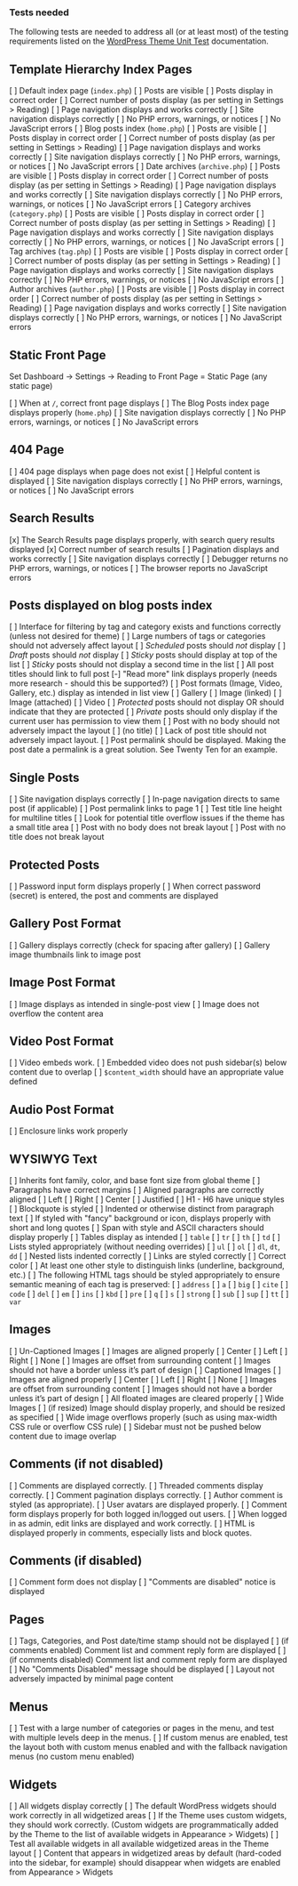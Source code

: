 ### Tests needed

The following tests are needed to address all (or at least most)
of the testing requirements listed on the
[WordPress Theme Unit Test](https://make.wordpress.org/themes/handbook/review/theme-unit-test/)
documentation.

## Template Hierarchy Index Pages

[ ] Default index page (`index.php`)
    [ ] Posts are visible
    [ ] Posts display in correct order
    [ ] Correct number of posts display (as per setting in Settings > Reading)
    [ ] Page navigation displays and works correctly
    [ ] Site navigation displays correctly
    [ ] No PHP errors, warnings, or notices
    [ ] No JavaScript errors
[ ] Blog posts index (`home.php`)
    [ ] Posts are visible
    [ ] Posts display in correct order
    [ ] Correct number of posts display (as per setting in Settings > Reading)
    [ ] Page navigation displays and works correctly
    [ ] Site navigation displays correctly
    [ ] No PHP errors, warnings, or notices
    [ ] No JavaScript errors
[ ] Date archives (`archive.php`)
    [ ] Posts are visible
    [ ] Posts display in correct order
    [ ] Correct number of posts display (as per setting in Settings > Reading)
    [ ] Page navigation displays and works correctly
    [ ] Site navigation displays correctly
    [ ] No PHP errors, warnings, or notices
    [ ] No JavaScript errors
[ ] Category archives (`category.php`)
    [ ] Posts are visible
    [ ] Posts display in correct order
    [ ] Correct number of posts display (as per setting in Settings > Reading)
    [ ] Page navigation displays and works correctly
    [ ] Site navigation displays correctly
    [ ] No PHP errors, warnings, or notices
    [ ] No JavaScript errors
[ ] Tag archives (`tag.php`)
    [ ] Posts are visible
    [ ] Posts display in correct order
    [ ] Correct number of posts display (as per setting in Settings > Reading)
    [ ] Page navigation displays and works correctly
    [ ] Site navigation displays correctly
    [ ] No PHP errors, warnings, or notices
    [ ] No JavaScript errors
[ ] Author archives (`author.php`)
    [ ] Posts are visible
    [ ] Posts display in correct order
    [ ] Correct number of posts display (as per setting in Settings > Reading)
    [ ] Page navigation displays and works correctly
    [ ] Site navigation displays correctly
    [ ] No PHP errors, warnings, or notices
    [ ] No JavaScript errors

## Static Front Page

Set Dashboard -> Settings -> Reading to Front Page = Static Page (any static page)

[ ] When at `/`, correct front page displays
[ ] The Blog Posts index page displays properly (`home.php`)
[ ] Site navigation displays correctly
[ ] No PHP errors, warnings, or notices
[ ] No JavaScript errors

## 404 Page

[ ] 404 page displays when page does not exist
[ ] Helpful content is displayed
[ ] Site navigation displays correctly
[ ] No PHP errors, warnings, or notices
[ ] No JavaScript errors

## Search Results

[x] The Search Results page displays properly, with search query results displayed
    [x] Correct number of search results
    [ ] Pagination displays and works correctly
[ ] Site navigation displays correctly
[ ] Debugger returns no PHP errors, warnings, or notices
[ ] The browser reports no JavaScript errors

## Posts displayed on blog posts index

[ ] Interface for filtering by tag and category exists and functions correctly
    (unless not desired for theme)
    [ ] Large numbers of tags or categories should not adversely affect layout
[ ] *Scheduled* posts should *not* display
[ ] *Draft* posts should *not* display
[ ] *Sticky* posts should display at top of the list
[ ] *Sticky* posts should not display a second time in the list
[ ] All post titles should link to full post
[-] "Read more" link displays properly (needs more research - should this be supported?)
[ ] Post formats (Image, Video, Gallery, etc.) display as intended in list view
    [ ] Gallery
    [ ] Image (linked)
    [ ] Image (attached)
    [ ] Video
[ ] *Protected* posts should not display OR should indicate that they are protected
[ ] *Private* posts should only display if the current user has permission to view them
[ ] Post with no body should not adversely impact the layout
[ ] (no title)
    [ ] Lack of post title should not adversely impact layout.
    [ ] Post permalink should be displayed. Making the post date a permalink is
        a great solution. See Twenty Ten for an example.

## Single Posts

[ ] Site navigation displays correctly
[ ] In-page navigation directs to same post (if applicable)
[ ] Post permalink links to page 1
[ ] Test title line height for multiline titles
[ ] Look for potential title overflow issues if the theme has a small title area
[ ] Post with no body does not break layout
[ ] Post with no title does not break layout

## Protected Posts

[ ] Password input form displays properly
[ ] When correct password (secret) is entered, the post and comments are displayed

## Gallery Post Format

[ ] Gallery displays correctly (check for spacing after gallery)
[ ] Gallery image thumbnails link to image post

## Image Post Format

[ ] Image displays as intended in single-post view
[ ] Image does not overflow the content area

## Video Post Format

[ ] Video embeds work.
[ ] Embedded video does not push sidebar(s) below content due to overlap
[ ] `$content_width` should have an appropriate value defined

## Audio Post Format

[ ] Enclosure links work properly

## WYSIWYG Text

[ ] Inherits font family, color, and base font size from global theme
[ ] Paragraphs have correct margins
[ ] Aligned paragraphs are correctly aligned
    [ ] Left
    [ ] Right
    [ ] Center
    [ ] Justified
[ ] H1 - H6 have unique styles
[ ] Blockquote is styled
    [ ] Indented or otherwise distinct from paragraph text
    [ ] If styled with "fancy" background or icon, displays properly with short and long quotes
[ ] Span with style and ASCII characters should display properly
[ ] Tables display as intended
    [ ] `table`
    [ ] `tr`
    [ ] `th`
    [ ] `td`
[ ] Lists styled appropriately (without needing overrides)
    [ ] `ul`
    [ ] `ol`
    [ ] `dl`, `dt`, `dd`
    [ ] Nested lists indented correctly
[ ] Links are styled correctly
    [ ] Correct color
    [ ] At least one other style to distinguish links (underline, background, etc.)
    [ ] The following HTML tags should be styled appropriately to ensure semantic meaning
        of each tag is preserved:
        [ ] `address`
        [ ] `a`
        [ ] `big`
        [ ] `cite`
        [ ] `code`
        [ ] `del`
        [ ] `em`
        [ ] `ins`
        [ ] `kbd`
        [ ] `pre`
        [ ] `q`
        [ ] `s`
        [ ] `strong`
        [ ] `sub`
        [ ] `sup`
        [ ] `tt`
        [ ] `var`

## Images

[ ] Un-Captioned Images
    [ ] Images are aligned properly
        [ ] Center
        [ ] Left
        [ ] Right
        [ ] None
    [ ] Images are offset from surrounding content
    [ ] Images should not have a border unless it’s part of design
[ ] Captioned Images
    [ ] Images are aligned properly
        [ ] Center
        [ ] Left
        [ ] Right
        [ ] None
    [ ] Images are offset from surrounding content
    [ ] Images should not have a border unless it’s part of design
[ ] All floated images are cleared properly
[ ] Wide Images
    [ ] (if resized) Image should display properly, and should be resized as specified
    [ ] Wide image overflows properly (such as using max-width CSS rule or overflow CSS rule)
    [ ] Sidebar must not be pushed below content due to image overlap

## Comments (if not disabled)

[ ] Comments are displayed correctly.
[ ] Threaded comments display correctly.
[ ] Comment pagination displays correctly.
[ ] Author comment is styled (as appropriate).
[ ] User avatars are displayed properly.
[ ] Comment form displays properly for both logged in/logged out users.
[ ] When logged in as admin, edit links are displayed and work correctly.
[ ] HTML is displayed properly in comments, especially lists and block quotes.

## Comments (if disabled)

[ ] Comment form does not display
[ ] "Comments are disabled" notice is displayed

## Pages

[ ] Tags, Categories, and Post date/time stamp should not be displayed
[ ] (if comments enabled) Comment list and comment reply form are displayed
[ ] (if comments disabled) Comment list and comment reply form are displayed
[ ] No "Comments Disabled" message should be displayed
[ ] Layout not adversely impacted by minimal page content

## Menus

[ ] Test with a large number of categories or pages in the menu, and test with
    multiple levels deep in the menus.
[ ] If custom menus are enabled, test the layout both with custom menus enabled and
    with the fallback navigation menus (no custom menu enabled)

## Widgets

[ ] All widgets display correctly
[ ] The default WordPress widgets should work correctly in all widgetized areas
[ ] If the Theme uses custom widgets, they should work correctly. (Custom widgets
    are programmatically added by the Theme to the list of available widgets in Appearance > Widgets)
[ ] Test all available widgets in all available widgetized areas in the Theme layout
[ ] Content that appears in widgetized areas by default (hard-coded into the sidebar,
    for example) should disappear when widgets are enabled from Appearance > Widgets